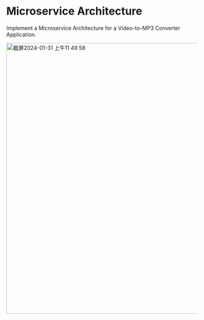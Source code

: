 # Microservice Architecture
Implement a Microservice Architecture for a Video-to-MP3 Converter Application.

<img width="712" alt="截屏2024-01-31 上午11 49 58" src="https://github.com/tianna0/Microservice-Architecture/assets/144874312/af817cba-2e34-4671-8185-5aa9e8b0268c">
